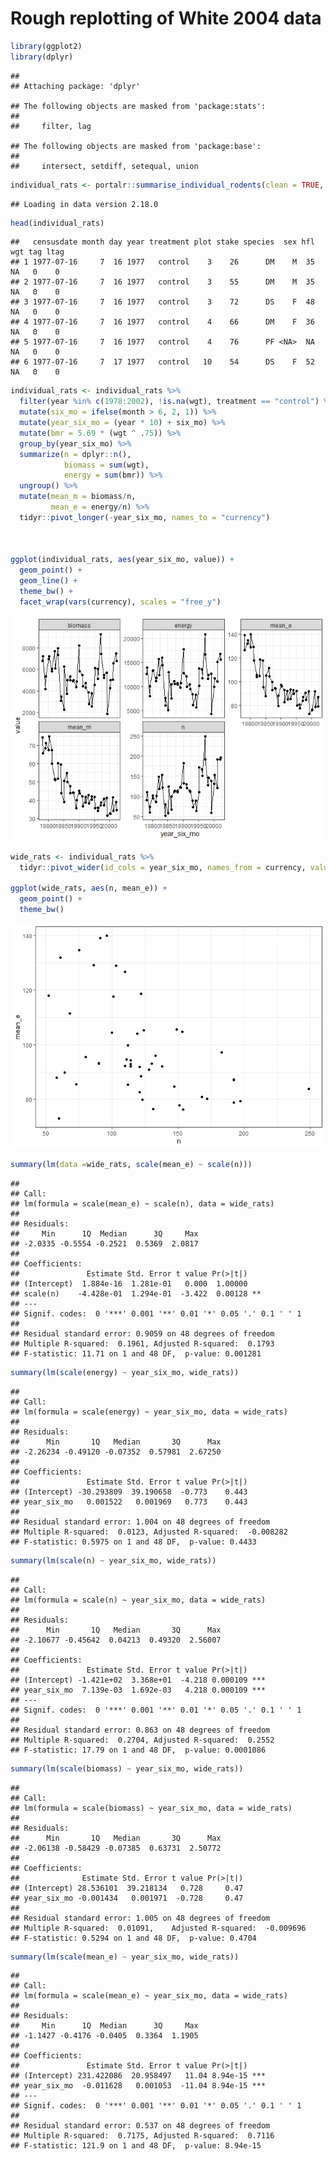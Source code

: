Rough replotting of White 2004 data
================

``` r
library(ggplot2)
library(dplyr)
```

    ## 
    ## Attaching package: 'dplyr'

    ## The following objects are masked from 'package:stats':
    ## 
    ##     filter, lag

    ## The following objects are masked from 'package:base':
    ## 
    ##     intersect, setdiff, setequal, union

``` r
individual_rats <- portalr::summarise_individual_rodents(clean = TRUE, type = "Granivores", time = "date", length = "Longterm")
```

    ## Loading in data version 2.18.0

``` r
head(individual_rats)
```

    ##   censusdate month day year treatment plot stake species  sex hfl wgt tag ltag
    ## 1 1977-07-16     7  16 1977   control    3    26      DM    M  35  NA   0    0
    ## 2 1977-07-16     7  16 1977   control    3    55      DM    M  35  NA   0    0
    ## 3 1977-07-16     7  16 1977   control    3    72      DS    F  48  NA   0    0
    ## 4 1977-07-16     7  16 1977   control    4    66      DM    F  36  NA   0    0
    ## 5 1977-07-16     7  16 1977   control    4    76      PF <NA>  NA  NA   0    0
    ## 6 1977-07-16     7  17 1977   control   10    54      DS    F  52  NA   0    0

``` r
individual_rats <- individual_rats %>%
  filter(year %in% c(1978:2002), !is.na(wgt), treatment == "control") %>%
  mutate(six_mo = ifelse(month > 6, 2, 1)) %>%
  mutate(year_six_mo = (year * 10) + six_mo) %>%
  mutate(bmr = 5.69 * (wgt ^ .75)) %>%
  group_by(year_six_mo) %>%
  summarize(n = dplyr::n(),
            biomass = sum(wgt),
            energy = sum(bmr)) %>%
  ungroup() %>%
  mutate(mean_m = biomass/n,
         mean_e = energy/n) %>%
  tidyr::pivot_longer(-year_six_mo, names_to = "currency")



ggplot(individual_rats, aes(year_six_mo, value)) +
  geom_point() +
  geom_line() +
  theme_bw() +
  facet_wrap(vars(currency), scales = "free_y")
```

![](reproduce_white_04_files/figure-gfm/everything-1.png)<!-- -->

``` r
wide_rats <- individual_rats %>%
  tidyr::pivot_wider(id_cols = year_six_mo, names_from = currency, values_from = value)

ggplot(wide_rats, aes(n, mean_e)) +
  geom_point() +
  theme_bw()
```

![](reproduce_white_04_files/figure-gfm/everything-2.png)<!-- -->

``` r
summary(lm(data =wide_rats, scale(mean_e) ~ scale(n)))
```

    ## 
    ## Call:
    ## lm(formula = scale(mean_e) ~ scale(n), data = wide_rats)
    ## 
    ## Residuals:
    ##     Min      1Q  Median      3Q     Max 
    ## -2.0335 -0.5554 -0.2521  0.5369  2.0817 
    ## 
    ## Coefficients:
    ##               Estimate Std. Error t value Pr(>|t|)   
    ## (Intercept)  1.884e-16  1.281e-01   0.000  1.00000   
    ## scale(n)    -4.428e-01  1.294e-01  -3.422  0.00128 **
    ## ---
    ## Signif. codes:  0 '***' 0.001 '**' 0.01 '*' 0.05 '.' 0.1 ' ' 1
    ## 
    ## Residual standard error: 0.9059 on 48 degrees of freedom
    ## Multiple R-squared:  0.1961, Adjusted R-squared:  0.1793 
    ## F-statistic: 11.71 on 1 and 48 DF,  p-value: 0.001281

``` r
summary(lm(scale(energy) ~ year_six_mo, wide_rats))
```

    ## 
    ## Call:
    ## lm(formula = scale(energy) ~ year_six_mo, data = wide_rats)
    ## 
    ## Residuals:
    ##      Min       1Q   Median       3Q      Max 
    ## -2.26234 -0.49120 -0.07352  0.57981  2.67250 
    ## 
    ## Coefficients:
    ##               Estimate Std. Error t value Pr(>|t|)
    ## (Intercept) -30.293809  39.190658  -0.773    0.443
    ## year_six_mo   0.001522   0.001969   0.773    0.443
    ## 
    ## Residual standard error: 1.004 on 48 degrees of freedom
    ## Multiple R-squared:  0.0123, Adjusted R-squared:  -0.008282 
    ## F-statistic: 0.5975 on 1 and 48 DF,  p-value: 0.4433

``` r
summary(lm(scale(n) ~ year_six_mo, wide_rats))
```

    ## 
    ## Call:
    ## lm(formula = scale(n) ~ year_six_mo, data = wide_rats)
    ## 
    ## Residuals:
    ##      Min       1Q   Median       3Q      Max 
    ## -2.10677 -0.45642  0.04213  0.49320  2.56007 
    ## 
    ## Coefficients:
    ##               Estimate Std. Error t value Pr(>|t|)    
    ## (Intercept) -1.421e+02  3.368e+01  -4.218 0.000109 ***
    ## year_six_mo  7.139e-03  1.692e-03   4.218 0.000109 ***
    ## ---
    ## Signif. codes:  0 '***' 0.001 '**' 0.01 '*' 0.05 '.' 0.1 ' ' 1
    ## 
    ## Residual standard error: 0.863 on 48 degrees of freedom
    ## Multiple R-squared:  0.2704, Adjusted R-squared:  0.2552 
    ## F-statistic: 17.79 on 1 and 48 DF,  p-value: 0.0001086

``` r
summary(lm(scale(biomass) ~ year_six_mo, wide_rats))
```

    ## 
    ## Call:
    ## lm(formula = scale(biomass) ~ year_six_mo, data = wide_rats)
    ## 
    ## Residuals:
    ##      Min       1Q   Median       3Q      Max 
    ## -2.06138 -0.58429 -0.07385  0.63731  2.50772 
    ## 
    ## Coefficients:
    ##              Estimate Std. Error t value Pr(>|t|)
    ## (Intercept) 28.536101  39.218134   0.728     0.47
    ## year_six_mo -0.001434   0.001971  -0.728     0.47
    ## 
    ## Residual standard error: 1.005 on 48 degrees of freedom
    ## Multiple R-squared:  0.01091,    Adjusted R-squared:  -0.009696 
    ## F-statistic: 0.5294 on 1 and 48 DF,  p-value: 0.4704

``` r
summary(lm(scale(mean_e) ~ year_six_mo, wide_rats))
```

    ## 
    ## Call:
    ## lm(formula = scale(mean_e) ~ year_six_mo, data = wide_rats)
    ## 
    ## Residuals:
    ##     Min      1Q  Median      3Q     Max 
    ## -1.1427 -0.4176 -0.0405  0.3364  1.1905 
    ## 
    ## Coefficients:
    ##               Estimate Std. Error t value Pr(>|t|)    
    ## (Intercept) 231.422086  20.958497   11.04 8.94e-15 ***
    ## year_six_mo  -0.011628   0.001053  -11.04 8.94e-15 ***
    ## ---
    ## Signif. codes:  0 '***' 0.001 '**' 0.01 '*' 0.05 '.' 0.1 ' ' 1
    ## 
    ## Residual standard error: 0.537 on 48 degrees of freedom
    ## Multiple R-squared:  0.7175, Adjusted R-squared:  0.7116 
    ## F-statistic: 121.9 on 1 and 48 DF,  p-value: 8.94e-15
